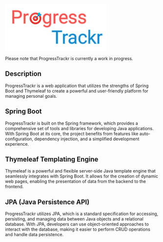 ![alt text](src/main/resources/images/logo.png "ReadMe")

Please note that ProgressTrackr is currently a work in progress.

## Description
ProgressTrackr is a web application that utilizes the strengths of Spring Boot and Thymeleaf to create a powerful and user-friendly platform for managing personal goals.

## Spring Boot
ProgressTrackr is built on the Spring framework, which provides a comprehensive set of tools and libraries for developing Java applications. 
With Spring Boot at its core, the project benefits from features like auto-configuration, dependency injection, and a simplified development experience.

## Thymeleaf Templating Engine
Thymeleaf is a powerful and flexible server-side Java template engine that seamlessly integrates with Spring Boot. 
It allows for the creation of dynamic web pages, enabling the presentation of data from the backend to the frontend.

## JPA (Java Persistence API)
ProgressTrackr utilizes JPA, which is a standard specification for accessing, persisting, and managing data between Java objects and a relational database.
With JPA, developers can use object-oriented approaches to interact with the database, making it easier to perform CRUD operations and handle data persistence.